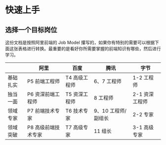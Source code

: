 # 快速上手

## 选择一个目标岗位

这份文档是按照阿里前端的 Job Model 攥写的，如果你有特别的需要可以根据下面这张表格进行转换。最重要的是看好你所需要掌握的前端知识有哪些，然后进行学习。

|          | 阿里                | 百度          | 腾讯                | 字节           |
| -------- | ------------------- | ------------- | ------------------- | -------------- |
| 基础扎实 | P5 前端工程师       | T4 高级工程师 | 6、7 工程师         | 1-2 工程师     |
| 独当一面 | P6 资深前端工程师   | T5 资深工程师 | 8 工程师            | 2-1 资深工程师 |
| 领域专家 | P7 前端技术专家     | T6 技术专家   | 9、10 工程师/副组长 | 2-2 专家       |
| 领域突破 | P8 高级前端技术专家 | T7 高级专家   | 11 组长             | 3-1 高级专家   |
